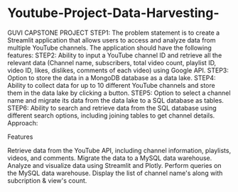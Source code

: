 # Youtube-Project-Data-Harvesting-
GUVI CAPSTONE PROJECT
STEP1:
  The problem statement is to create a Streamlit application that allows users to access and analyze data from multiple YouTube channels. The application should have the following features:
STEP2:
  Ability to input a YouTube channel ID and retrieve all the relevant data (Channel name, subscribers, total video count, playlist ID, video ID, likes, dislikes, comments of each video) using Google API.
STEP3:
  Option to store the data in a MongoDB database as a data lake.
STEP4:
  Ability to collect data for up to 10 different YouTube channels and store them in the data lake by clicking a button.
STEP5:
  Option to select a channel name and migrate its data from the data lake to a SQL database as tables.
STEP6:
  Ability to search and retrieve data from the SQL database using different search options, including joining tables to get channel details.
Approach: 

Features

Retrieve data from the YouTube API, including channel information, playlists, videos, and comments.
Migrate the data to a MySQL data warehouse.
Analyze and visualize data using Streamlit and Plotly.
Perform queries on the MySQL data warehouse.
Display the list of channel name's along with subcription & view's count.
